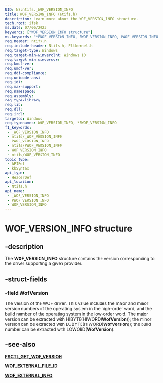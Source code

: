 ```yaml
---
UID: NS:ntifs._WOF_VERSION_INFO
title: WOF_VERSION_INFO (ntifs.h)
description: Learn more about the WOF_VERSION_INFO structure.
tech.root: ifsk
ms.date: 07/06/2023
keywords: ["WOF_VERSION_INFO structure"]
ms.keywords: "*PWOF_VERSION_INFO, PWOF_VERSION_INFO, PWOF_VERSION_INFO structure pointer [Installable File System Drivers], WOF_VERSION_INFO, WOF_VERSION_INFO structure [Installable File System Drivers], _WOF_VERSION_INFO, ifsk.wof_version_info, ntifs/PWOF_VERSION_INFO, ntifs/WOF_VERSION_INFO"
req.header: ntifs.h
req.include-header: Ntifs.h, Fltkernel.h
req.target-type: Windows
req.target-min-winverclnt: Windows 10
req.target-min-winversvr: 
req.kmdf-ver: 
req.umdf-ver: 
req.ddi-compliance: 
req.unicode-ansi: 
req.idl: 
req.max-support: 
req.namespace: 
req.assembly: 
req.type-library: 
req.lib: 
req.dll: 
req.irql: 
targetos: Windows
req.typenames: WOF_VERSION_INFO, *PWOF_VERSION_INFO
f1_keywords:
 - _WOF_VERSION_INFO
 - ntifs/_WOF_VERSION_INFO
 - PWOF_VERSION_INFO
 - ntifs/PWOF_VERSION_INFO
 - WOF_VERSION_INFO
 - ntifs/WOF_VERSION_INFO
topic_type:
 - APIRef
 - kbSyntax
api_type:
 - HeaderDef
api_location:
 - Ntifs.h
api_name:
 - _WOF_VERSION_INFO
 - PWOF_VERSION_INFO
 - WOF_VERSION_INFO
---
```


# WOF_VERSION_INFO structure

## -description

The **WOF_VERSION_INFO** structure contains the version corresponding to the driver supporting a given provider.

## -struct-fields

### -field WofVersion

The version of the WOF driver. This value includes the major and minor version numbers of the operating system in the high-order word, and the build number of the operating system in the low-order word. The major version can be extracted with HIBYTE(HIWORD(**WofVersion**)); the minor version can be extracted with LOBYTE(HIWORD(**WofVersion**)); the build number can be extracted with LOWORD(**WofVersion**).

## -see-also

[**FSCTL_GET_WOF_VERSION**](/windows-hardware/drivers/ifs/fsctl-get-wof-version)

[**WOF_EXTERNAL_FILE_ID**](ns-ntifs-_wof_external_file_id.md)

[**WOF_EXTERNAL_INFO**](ns-ntifs-_wof_external_info.md)
